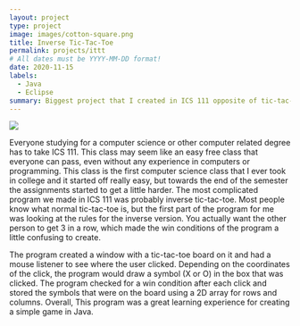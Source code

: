 ```yaml
---
layout: project
type: project
image: images/cotton-square.png
title: Inverse Tic-Tac-Toe
permalink: projects/ittt
# All dates must be YYYY-MM-DD format!
date: 2020-11-15
labels:
  - Java
  - Eclipse
summary: Biggest project that I created in ICS 111 opposite of tic-tac-toe.
---
```


<img class="ui image" src="{{ site.baseurl }}/images/ITTT.JPG">

Everyone studying for a computer science or other computer related degree has to take ICS 111. This class may seem like an easy free class that everyone can pass, even without any experience in computers or programming. This class is the first computer science class that I ever took in college and it started off really easy, but towards the end of the semester the assignments started to get a little harder. The most complicated program we made in ICS 111 was probably inverse tic-tac-toe. Most people know what normal tic-tac-toe is, but the first part of the program for me was looking at the rules for the inverse version. You actually want the other person to get 3 in a row, which made the win conditions of the program a little confusing to create.

The program created a window with a tic-tac-toe board on it and had a mouse listener to see where the user clicked. Depending on the coordinates of the click, the program would draw a symbol (X or O) in the box that was clicked. The program checked for a win condition after each click and stored the symbols that were on the board using a 2D array for rows and columns. Overall, This program was a great learning experience for creating a simple game in Java.
